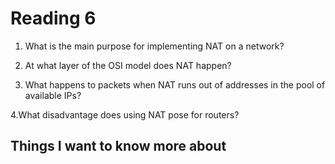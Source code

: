 # Reading 6

1. What is the main purpose for implementing NAT on a network?


2. At what layer of the OSI model does NAT happen?


3. What happens to packets when NAT runs out of addresses in the pool of available IPs?


4.What disadvantage does using NAT pose for routers?



## Things I want to know more about

